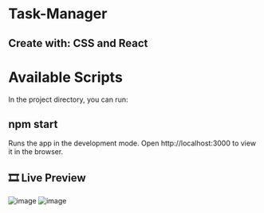 # Task-Manager
## Create with: CSS and React

# Available Scripts

In the project directory, you can run:

## npm start

Runs the app in the development mode.
Open http://localhost:3000 to view it in the browser.

## 🎞️ Live Preview 
![image](https://github.com/vaidanicu/Task-Manager/assets/64326133/9d32dcf3-cb11-4ef3-ae8f-f00e16f34690 )
![image](https://github.com/vaidanicu/Task-Manager/assets/64326133/abaf14d1-ef3f-4725-a1e4-b5acf059e346)


